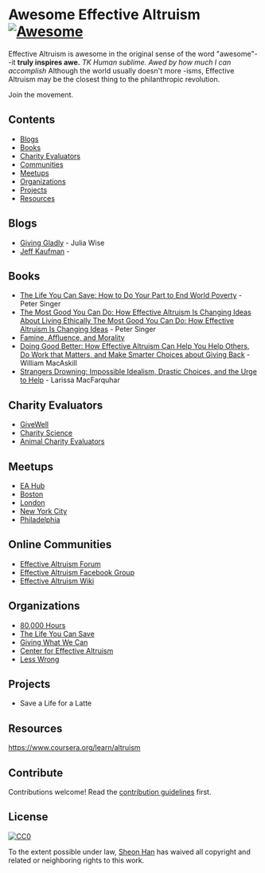 # Awesome Effective Altruism [![Awesome](https://cdn.rawgit.com/sindresorhus/awesome/d7305f38d29fed78fa85652e3a63e154dd8e8829/media/badge.svg)](https://github.com/sindresorhus/awesome)

Effective Altruism is awesome in the original sense of the word "awesome"--it **truly inspires awe.** _TK Human sublime. Awed by how much I can accomplish_ Although the world usually doesn't more -isms, Effective Altruism may be the closest thing to the philanthropic revolution.

Join the movement.

## Contents

- [Blogs](#Blogs)
- [Books](#Books)
- [Charity Evaluators](#Charity)
- [Communities](#Communities)
- [Meetups](#Meetups)
- [Organizations](#Organizations)
- [Projects](#Projects)
- [Resources](#Resources)

## Blogs
- [Giving Gladly](http://www.givinggladly.com/) - Julia Wise
- [Jeff Kaufman](http://www.jefftk.com/index) -

## Books
- [The Life You Can Save: How to Do Your Part to End World Poverty](https://www.amazon.com/Life-You-Can-Save-Poverty/dp/0812981561/ref=sr_1_1?ie=UTF8&qid=1491663357&sr=8-1&keywords=the+life+you+can+save) - Peter Singer
- [The Most Good You Can Do: How Effective Altruism Is Changing Ideas About Living Ethically The Most Good You Can Do: How Effective Altruism Is Changing Ideas](https://www.amazon.com/Most-Good-You-Can-Effective/dp/0300219865/ref=pd_lpo_sbs_14_t_0?_encoding=UTF8&psc=1&refRID=TRVQNNNRAWC14C0MPW1M) - Peter Singer
- [Famine, Affluence, and Morality](https://www.amazon.com/Famine-Affluence-Morality-Peter-Singer/dp/0190219203/ref=pd_sim_14_8?_encoding=UTF8&pd_rd_i=0190219203&pd_rd_r=PEC7WM3E5DARAS3P9QYA&pd_rd_w=u7ZoC&pd_rd_wg=9bC3i&psc=1&refRID=PEC7WM3E5DARAS3P9QYA)
- [Doing Good Better: How Effective Altruism Can Help You Help Others, Do Work that Matters, and Make Smarter Choices about Giving Back](https://www.amazon.com/Doing-Good-Better-Effective-Altruism/dp/1592409660) - William MacAskill
- [Strangers Drowning: Impossible Idealism, Drastic Choices, and the Urge to Help](https://www.amazon.com/Strangers-Drowning-Impossible-Idealism-Drastic/dp/0143109782/ref=pd_sim_14_6?_encoding=UTF8&pd_rd_i=0143109782&pd_rd_r=PEC7WM3E5DARAS3P9QYA&pd_rd_w=u7ZoC&pd_rd_wg=9bC3i&psc=1&refRID=PEC7WM3E5DARAS3P9QYA) - Larissa MacFarquhar

## Charity Evaluators
- [GiveWell](http://www.givewell.org/)
- [Charity Science](http://www.charityscience.com)
- [Animal Charity Evaluators](https://animalcharityevaluators.org)

## Meetups
- [EA Hub](https://eahub.org/)
- [Boston](https://www.meetup.com/Boston-Effective-Altruism/)
- [London](https://www.meetup.com/Effective-Altruism-London/)
- [New York City](https://www.meetup.com/Effective-Altruism-NYC/)
- [Philadelphia](https://www.meetup.com/Effective-Altruism-Philadelphia/)

## Online Communities
- [Effective Altruism Forum](http://effective-altruism.com/ea/6x/introduction_to_effective_altruism/)
- [Effective Altruism Facebook Group](https://www.facebook.com/groups/effective.altruists/)
- [Effective Altruism Wiki](http://wiki.effectivealtruismhub.com/index.php?title=Effective_Altruism_Wiki)

## Organizations
- [80,000 Hours](https://80000hours.org/)
- [The Life You Can Save](https://www.thelifeyoucansave.org/)
- [Giving What We Can](https://www.givingwhatwecan.org/)
- [Center for Effective Altruism](https://www.centreforeffectivealtruism.org/)
- [Less Wrong]()

## Projects
- Save a Life for a Latte

## Resources
https://www.coursera.org/learn/altruism

## Contribute

Contributions welcome! Read the [contribution guidelines](contributing.md) first.

## License

[![CC0](http://mirrors.creativecommons.org/presskit/buttons/88x31/svg/cc-zero.svg)](https://creativecommons.org/publicdomain/zero/1.0/)

To the extent possible under law, [Sheon Han](http://sheon.be/) has waived all copyright and related or neighboring rights to this work.
